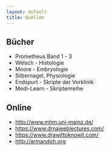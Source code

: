 ```yaml
---
layout: default
title: Quellen
---
```


## Bücher
- Prometheus Band 1 - 3 
- Welsch - Histologie
- Moore - Embryologie
- Silbernagel, Physiologie
- Endspurt - Skripte der Vorklinik
- Medi-Learn - Skriptenreihe

## Online
- http://www.mhm.uni-mainz.de/
- https://www.drnajeeblectures.com/
- https://www.drawittoknowit.com/
- http://armandoh.org
